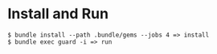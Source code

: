 # Install and Run

```
$ bundle install --path .bundle/gems --jobs 4 => install
$ bundle exec guard -i => run
```

